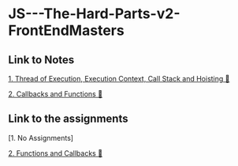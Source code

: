 # JS---The-Hard-Parts-v2-FrontEndMasters
## Link to Notes
[1. Thread of Execution, Execution Context, Call Stack and Hoisting 🚀](https://drive.google.com/file/d/1aw3pAlNbeHmBATYC25V9fcdaC5ml7jhI/view?usp=share_link)

[2. Callbacks and Functions 🚀](https://drive.google.com/file/d/1YIMfZtTGTsOyAHN2WBzRWBZnN9AdqH-X/view?usp=sharing)
## Link to the assignments
[1. No Assignments]

[2. Functions and Callbacks 🚀](http://csbin.io/callbacks)
